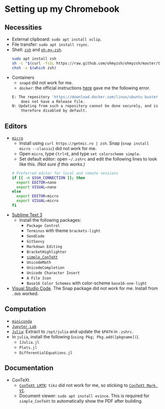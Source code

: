 # Setting up my Chromebook

## Necessities
*   External clipboard: `sudo apt install xclip`.
*   File transfer: `sudo apt install rsync`.
*   Shell: [`zsh`](http://zsh.sourceforge.net/) and [`oh-my-zsh`](https://ohmyz.sh/).
    ```sh
    sudo apt install zsh
    sh -c "$(curl -fsSL https://raw.github.com/ohmyzsh/ohmyzsh/master/tools/install.sh)"
    chsh -s $(which zsh)
    ```
*   Containers
    *   `snapd` did not work for me.
    *   `docker`: the official instructions [here](https://docs.docker.com/install/linux/docker-ce/ubuntu/) gave me the following error.
    ```sh
    E: The repository 'https://download.docker.com/linux/ubuntu buster Release'
        does not have a Release file.
    N: Updating from such a repository cannot be done securely, and is
        therefore disabled by default.
    ```

## Editors
*   [`micro`](https://micro-editor.github.io/)
    *   Install using `curl https://getmic.ro | zsh`. Snap (`snap install micro --classic`) did not work for me.
    *   Open `micro`, type `Ctrl+E`, and type `set colorscheme simple`.
    *   Set default editor: open `~/.zshrc` and edit the following lines to look like this. _(Not sure if this works.)_
    ```sh
    # Preferred editor for local and remote sessions
    if [[ -n $SSH_CONNECTION ]]; then
      export EDITOR=nano
      export VISUAL=nano
    else
      export EDITOR=micro
      export VISUAL=micro
    fi
    ```
*   [Sublime Text 3](https://www.sublimetext.com/docs/3/linux_repositories.html)
    *   Install the following packages:
        *   `Package Control`
        *   `Terminus` with theme `brackets-light`
        *   `SendCode`
        *   `GitSavvy`
        *   `Markdown Editing`
        *   `BracketHighlighter`
        *   [`simple_ConTeXt`](https://packagecontrol.io/packages/simple_ConTeXt)
        *   `UnicodeMath`
        *   `UnicodeCompletion`
        *   `Unicode Character Insert`
        *   `A File Icon`
        *   `Base16 Color Schemes` with color-scheme `base16-one-light`
*   [Visual Studio Code](https://code.visualstudio.com/docs/setup/linux). The Snap package did not work for me. Install from `.deb` worked.


## Computation

*   [`miniconda`](https://docs.conda.io/en/latest/miniconda.html)
*   [`Jupyter Lab`](https://jupyterlab.readthedocs.io/en/stable/getting_started/installation.html)
*   [`Julia`](https://julialang.org/downloads/): Extract to `/opt/julia` and update the `$PATH` in `.zshrc`.
*   In `julia`, install the following (`using Pkg; Pkg.add([pkgname])`).
    *   `IJulia.jl`
    *   `Plots.jl`
    *   `DifferentialEquations.jl`


## Documentation

*   ConTeXt
    *   [`ConTeXt LMTK`](https://wiki.contextgarden.net/ConTeXt_LMTX): `tikz` did not work for me, so sticking to [`ConTeXt Mark VI`](https://wiki.contextgarden.net/Mark_IV#Mark_VI).
    *   Document viewer: `sudo apt install evince`. This is required for `simple_ConTeXt` to automatically show the PDF after building.
